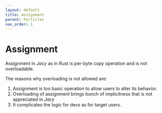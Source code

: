 ```yaml
---
layout: default
title: Assignment
parent: Particles
nav_order: 1
---
```


# Assignment

Assignment in _Jacy_ as in Rust is per-byte copy operation and is not overloadable.

The reasons why overloading is not allowed are:
1. Assignment is too basic operation to allow users to alter its behavior.
2. Overloading of assignment brings bunch of implicitness that is not appreciated in _Jacy_
3. It complicates the logic for devs as for target users.
